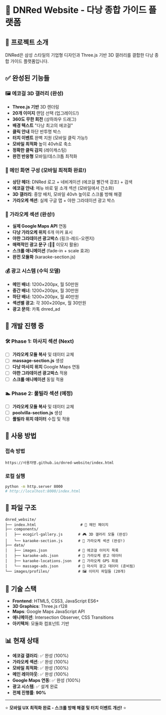 # 🌟 DNRed Website - 다낭 종합 가이드 플랫폼

## 📖 프로젝트 소개
DNRed은 삼성 스타일의 기업형 디자인과 Three.js 기반 3D 갤러리를 결합한 다낭 종합 가이드 플랫폼입니다.

## ✅ 완성된 기능들

### 🖼️ 에코걸 3D 갤러리 (완성)
- **Three.js 기반** 3D 렌더링
- **20개 이미지** 랜덤 선택 (업그레이드!)
- **360도 무한 회전** (상하좌우 드래그)
- **배경 텍스트** "다낭 최고의 에코걸" 
- **클릭 안내** 하단 반투명 박스
- **터치 이벤트** 완벽 지원 (모바일 클릭 가능!)
- **모바일 최적화** 높이 40vh로 축소
- **정확한 클릭 감지** (레이캐스팅)
- **완전 반응형** 모바일/데스크톱 최적화

### 🏢 메인 화면 구성 (모바일 최적화 완료!)
- **상단 헤더**: DNRed 로고 + 네비게이션 (에코걸 빨간색 강조) + 검색
- **에코걸 안내**: 메뉴 바로 밑 소개 섹션 (모바일에서 간소화)
- **3D 갤러리**: 중앙 배치, 모바일 40vh 높이로 스크롤 방해 해결
- **가라오케 섹션**: 실제 구글 맵 + 야한 그라데이션 광고 박스

### 🎤 가라오케 섹션 (완성!)
- **실제 Google Maps API** 연동
- **다낭 가라오케 위치** 6개 마커 표시
- **야한 그라데이션 광고박스** (핑크-레드-오렌지)
- **매력적인 광고 문구** (💋💕 이모지 활용)
- **스크롤 애니메이션** (fade-in + scale 효과)
- **완전 모듈화** (karaoke-section.js)

### 💰 광고 시스템 (수익 모델)
- **메인 배너**: 1200×200px, 월 50만원
- **중간 배너**: 1200×200px, 월 30만원  
- **하단 배너**: 1200×200px, 월 40만원
- **섹션별 광고**: 각 300×200px, 월 30만원
- **광고 문의**: 카톡 dnred_ad

## 🚧 개발 진행 중

### 🛠️ Phase 1: 마사지 섹션 (Next)
- [ ] **가라오케 모듈 복사** 및 데이터 교체
- [ ] **massage-section.js** 생성 
- [ ] **다낭 마사지 위치** Google Maps 연동
- [ ] **야한 그라데이션 광고박스** 적용
- [ ] **스크롤 애니메이션** 동일 적용

### 🏊 Phase 2: 풀빌라 섹션 (예정)  
- [ ] **가라오케 모듈 복사** 및 데이터 교체
- [ ] **poolvilla-section.js** 생성
- [ ] **풀빌라 위치 데이터** 수집 및 적용

## 🚀 사용 방법

### 접속 방법
```
https://사용자명.github.io/dnred-website/index.html
```

### 로컬 실행  
```bash
python -m http.server 8000
# http://localhost:8000/index.html
```

## 📁 파일 구조
```
dnred_website/
├── index.html                    # 📱 메인 페이지
├── components/
│   ├── ecogirl-gallery.js       # 🎮 3D 갤러리 모듈 (완성)
│   └── karaoke-section.js       # 🎤 가라오케 섹션 (완성!)
├── data/
│   ├── images.json              # 📸 에코걸 이미지 목록
│   ├── karaoke-ads.json         # 🎤 가라오케 광고 데이터
│   ├── karaoke-locations.json   # 📍 가라오케 GPS 좌표
│   └── massage-ads.json         # 💆 마사지 광고 데이터 (준비됨)
└── images/profiles/             # 🖼️ 이미지 파일들 (20개)
```

## 🔧 기술 스택
- **Frontend**: HTML5, CSS3, JavaScript ES6+
- **3D Graphics**: Three.js r128
- **Maps**: Google Maps JavaScript API
- **애니메이션**: Intersection Observer, CSS Transitions
- **아키텍처**: 모듈화 컴포넌트 기반

## 📊 현재 상태
- **에코걸 갤러리**: ✅ 완성 (100%)  
- **가라오케 섹션**: ✅ 완성 (100%)
- **모바일 최적화**: ✅ 완성 (100%)
- **메인 레이아웃**: ✅ 완성 (100%)
- **Google Maps 연동**: ✅ 완성 (100%)
- **광고 시스템**: ✅ 설계 완료
- **전체 진행률**: **90%**

---
⭐ **모바일 UX 최적화 완료 - 스크롤 방해 해결 및 터치 이벤트 개선!** ⭐
